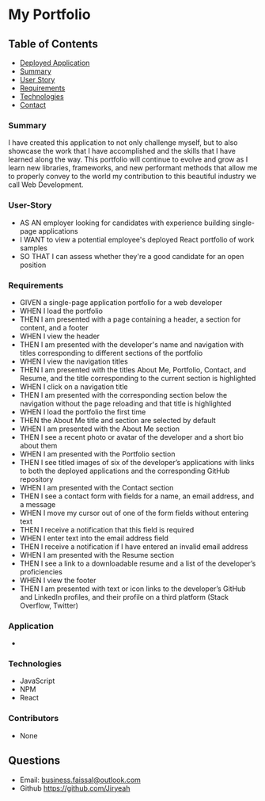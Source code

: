 # My Portfolio

## Table of Contents

- [Deployed Application](#Application)
- [Summary](#Summary)
- [User Story](#User-Story)
- [Requirements](#Requirements)
- [Technologies](#Technologies)
- [Contact](#Contact)

### Summary

I have created this application to not only challenge myself, but to also showcase the work that I have accomplished and the skills that I have learned along the way. This portfolio will continue to evolve and grow as I learn new libraries, frameworks, and new performant methods that allow me to properly convey to the world my contribution to this beautiful industry we call Web Development.

### User-Story

- AS AN employer looking for candidates with experience building single-page applications
- I WANT to view a potential employee's deployed React portfolio of work samples
- SO THAT I can assess whether they're a good candidate for an open position

### Requirements

- GIVEN a single-page application portfolio for a web developer
- WHEN I load the portfolio
- THEN I am presented with a page containing a header, a section for content, and a footer
- WHEN I view the header
- THEN I am presented with the developer's name and navigation with titles corresponding to different sections of the portfolio
- WHEN I view the navigation titles
- THEN I am presented with the titles About Me, Portfolio, Contact, and Resume, and the title corresponding to the current section is highlighted
- WHEN I click on a navigation title
- THEN I am presented with the corresponding section below the navigation without the page reloading and that title is highlighted
- WHEN I load the portfolio the first time
- THEN the About Me title and section are selected by default
- WHEN I am presented with the About Me section
- THEN I see a recent photo or avatar of the developer and a short bio about them
- WHEN I am presented with the Portfolio section
- THEN I see titled images of six of the developer’s applications with links to both the deployed applications and the corresponding GitHub repository
- WHEN I am presented with the Contact section
- THEN I see a contact form with fields for a name, an email address, and a message
- WHEN I move my cursor out of one of the form fields without entering text
- THEN I receive a notification that this field is required
- WHEN I enter text into the email address field
- THEN I receive a notification if I have entered an invalid email address
- WHEN I am presented with the Resume section
- THEN I see a link to a downloadable resume and a list of the developer’s proficiencies
- WHEN I view the footer
- THEN I am presented with text or icon links to the developer’s GitHub and LinkedIn profiles, and their profile on a third platform (Stack Overflow, Twitter)

### Application

-

### Technologies

- JavaScript
- NPM
- React

### Contributors

- None

## Questions

- Email: business.faissal@outlook.com
- Github https://github.com/Jiryeah
